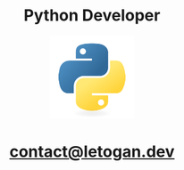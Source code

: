 <div align="center">
  <h1>Python Developer</h1>
  <a href="https://www.python.org" target="_blank">
    <img src="https://raw.githubusercontent.com/devicons/devicon/master/icons/python/python-original.svg" alt="python" width="150" height="150"/>
  </a>
</div>
<div align="center">
<h1><a href="mailto:contact@letogan.dev">contact@letogan.dev</a></h1>

